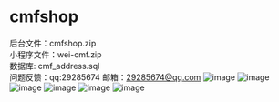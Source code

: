 # cmfshop
后台文件：cmfshop.zip
<br>小程序文件：wei-cmf.zip
<br>数据库: cmf_address.sql
<br>问题反馈：qq:29285674 邮箱：29285674@qq.com
![image](http://wx3.sinaimg.cn/mw690/0060lm7Tly1fw3bbs42ioj30b90jracz.jpg)
![image](http://wx4.sinaimg.cn/mw690/0060lm7Tly1fw3bb82rbdj30cc0kl0u6.jpg)
![image](http://wx1.sinaimg.cn/mw690/0060lm7Tly1fw3bc2c9tfj30bg0ju406.jpg)
![image](http://wx4.sinaimg.cn/mw690/0060lm7Tly1fw3bcf9wq5j30bp0k6wfr.jpg)
![image](http://wx3.sinaimg.cn/mw690/0060lm7Tly1fw3bbs42ioj30b90jracz.jpg)
![image](http://wx3.sinaimg.cn/mw690/0060lm7Tly1fw3bctna4gj30cn0c4dgn.jpg)
